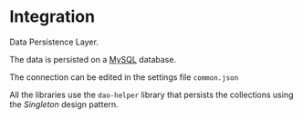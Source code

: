 # Integration

Data Persistence Layer.

The data is persisted on a [MySQL](https://dev.mysql.com/downloads/mysql/) database.

The connection can be edited in the settings file `common.json`

All the libraries use the `dao-helper` library that persists the collections using the *Singleton* design pattern.
